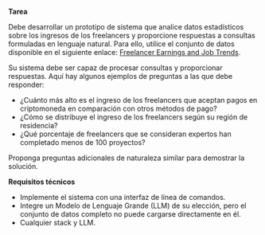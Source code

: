 **Tarea**

Debe desarrollar un prototipo de sistema que analice datos estadísticos sobre los ingresos de los freelancers y proporcione respuestas a consultas formuladas en lenguaje natural. Para ello, utilice el conjunto de datos disponible en el siguiente enlace: [Freelancer Earnings and Job Trends](https://www.kaggle.com/datasets/shohinurpervezshohan/freelancer-earnings-and-job-trends?select=freelancer_earnings_bd.csv).

Su sistema debe ser capaz de procesar consultas y proporcionar respuestas. Aquí hay algunos ejemplos de preguntas a las que debe responder:

*   ¿Cuánto más alto es el ingreso de los freelancers que aceptan pagos en criptomoneda en comparación con otros métodos de pago?
*   ¿Cómo se distribuye el ingreso de los freelancers según su región de residencia?
*   ¿Qué porcentaje de freelancers que se consideran expertos han completado menos de 100 proyectos?

Proponga preguntas adicionales de naturaleza similar para demostrar la solución.

**Requisitos técnicos**

*   Implemente el sistema con una interfaz de línea de comandos.
*   Integre un Modelo de Lenguaje Grande (LLM) de su elección, pero el conjunto de datos completo no puede cargarse directamente en él.
*   Cualquier stack y LLM.
